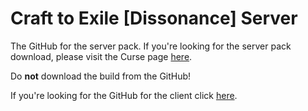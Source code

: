 # Craft to Exile \[Dissonance] Server
The GitHub for the server pack. If you're looking for the server pack download, please visit the Curse page [here](https://www.curseforge.com/minecraft/modpacks/crafttoexiledissonance).

Do **not** download the build from the GitHub!

If you're looking for the GitHub for the client click [here](https://github.com/mahjerion/Craft-to-Exile-Dissonance).
